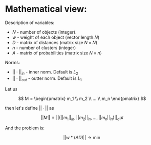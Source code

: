 # Mathematical view:

Description of variables:
- $N$ - number of objects (integer).
- $w$ - weight of each object (vector length $N$)
- $D$ - matrix of distances (matrix size $N\times N$)
- $n$ - number of clusters (integer)
- $A$ - matrix of probabilities (matrix size $N\times n$)

Norms:
- $||\cdot||_{in}$ - inner norm. Default is $L_2$
- $||\cdot||_{out}$ - outter norm. Default is $L_1$

Let us 

$$
    M = 
    \begin{pmatrix}
        m_1 \\ 
        m_2 \\ 
        ... \\ 
        m_n
    \end{pmatrix}
$$

then let's define $||\cdot||$ as

$$
    ||M|| = 
    ||(
        || m_1 ||_{in}, 
        || m_2 ||_{in}, 
        ..., 
        || m_n ||_{in} 
    )||_out
$$

And the problem is:

$$
    ||w*(AD)||\to\min
$$
